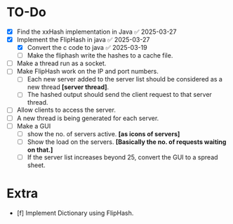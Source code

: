 # TO-Do

- [x] Find the xxHash implementation in Java ✅ 2025-03-27
- [x] Implement the FlipHash in java ✅ 2025-03-27
	- [x] Convert the c code to java ✅ 2025-03-19
	- [ ] Make the fliphash write the hashes to a cache file.
- [ ] Make a thread run as a socket.
- [ ] Make FlipHash work on the IP and port numbers.
	- [ ] Each new server added to the server list should be considered as a new thread **[server thread]**.
	- [ ] The hashed output should send the client request to that server thread.
- [ ] Allow clients to access the server.
- [ ] A new thread is being generated for each server.
- [ ] Make a GUI
	- [ ] show the no. of servers active. **[as icons of servers]**
	- [ ] Show the load on the servers. **[Basically the no. of requests waiting on that.]**
	- [ ] If the server list increases beyond 25, convert the GUI to a spread sheet.

# Extra

- [f] Implement Dictionary using FlipHash.
